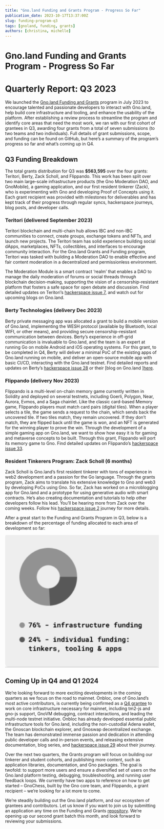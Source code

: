```yaml
---
title: "Gno.land Funding and Grants Program - Progress So Far"
publication_date: 2023-10-17T13:37:00Z
slug: funding-program-q3
tags: [gnoland, funding, grants]
authors: [christina, michelle]
---
```


# Gno.land Funding and Grants Program - Progress So Far

# Quarterly Report: Q3 2023

We launched the [Gno.land Funding and Grants](https://github.com/gnolang/ecosystem-fund-grants) program in July 2023 to encourage talented and passionate developers to interact with Gno.land, help build core infrastructure and tooling, and enhance the usability of the platform. After establishing a review process to streamline the program and identify core areas that need the most work, we ran with our first cohort of grantees in Q3, awarding four grants from a total of seven submissions (to two teams and two individuals). Full details of grant submissions, scope, and funding can be found on GitHub, but here’s a summary of the program’s progress so far and what’s coming up in Q4.

## Q3 Funding Breakdown

The total grants distribution for Q3 was **$563,595** over the four grants: Teritori, Berty, Zack Scholl, and Flippando. This work has been split over two main large-scale infrastructure products (the Gno Moderation DAO, and GnoMobile), a gaming application, and our first resident tinkerer (Zack), who is experimenting with Gno and developing Proof of Concepts using it. Each grant recipient was provided with milestones for deliverables and has kept track of their progress through regular syncs, hackerspace journeys, blog posts, and developer calls. 

### Teritori (delivered September 2023)

Teritori blockchain and multi-chain hub allows IBC and non-IBC communities to connect, create groups, exchange tokens and NFTs, and launch new projects. The Teritori team has solid experience building social dApps, marketplaces, NFTs, collectibles, and interfaces to encourage community interaction. For the Gno.land Grants and Funding program, Teritori was tasked with building a Moderation DAO to enable effective and fair content moderation in a decentralized and permissionless environment. 

The Moderation Module is a smart contract ‘realm’ that enables a DAO to manage the daily moderation of forums or social threads through blockchain decision-making, supporting the vision of a censorship-resistant platform that fosters a safe space for open debate and discussion. Find detailed updates on Teritori’s [hackerspace issue 7](https://github.com/gnolang/hackerspace/issues/7), and watch out for upcoming blogs on Gno.land.

### Berty Technologies (delivery Dec 2023)

Berty private messaging app was allocated a grant to build a mobile version of Gno.land, implementing the WESH protocol (available by Bluetooth, local WIFI, or other means), and providing secure censorship-resistant communication between devices. Berty’s experience in off-grid communication is invaluable to Gno.land, and the team is an expert at running Go on mobile Android and iOS operating systems. For this grant, to be completed in Q4, Berty will deliver a minimal PoC of the existing apps of Gno.land running on mobile, and deliver an open-source mobile app with basic CI/CD, interacting with the Gno.land testnet. Find detailed reports and updates on Berty’s [hackerspace issue 28](https://github.com/gnolang/hackerspace/issues/28) or their [blog on Gno.land ][here](https://test3.gno.land/r/gnoland/blog:p/gnomobile).

### Flippando (delivery Nov 2023)

Flippando is a multi-level on-chain memory game currently written in Solidity and deployed on several testnets, including Goerli, Polygon, Near, Aurora, Evmos, and a Saga chainlet. Like the classic card-based Memory game, Flippando players must match card pairs (digital tiles). When a player selects a tile, the game sends a request to the chain, which sends back the uncovered tile. If two tiles match, they remain uncovered. If they don’t match, they are flipped back until the game is won, and an NFT is generated for the winning player to prove the win. Through the development of a simple gaming app on Gno.land, we want to show how easy it is for gaming and metaverse concepts to be built. Through this grant, Flippando will port its memory game to Gno. Find detailed updates on Flippando’s  [hackerspace issue 33](https://github.com/gnolang/hackerspace/issues/33).

### Resident Tinkerers Program: Zack Scholl (6 months)

Zack Scholl is Gno.land’s first resident tinkerer with tons of experience in web2 development and a passion for the Go language. Through the grants program, Zack aims to translate his extensive knowledge to Gno and web3 by developing PoCs using Gno. So far, Zack has worked on a microblogging app for Gno.land and a prototype for using generative audio with smart contracts. He’s also creating documentation and tutorials to help other developers follow his lead. You’ll be hearing more from Zack over the coming weeks. Follow his [hackerspace issue 2](https://github.com/gnolang/hackerspace/issues/2) journey for more details.

After a great start to the Funding and Grants Program in Q3, below is a breakdown of the percentage of funding allocated to each area of development so far:

[![Funding](https://github.com/gnolang/blog/blob/wmb-q3-grants-funding/posts/2023-10-17_funding-program-q3/src/thumbs/funding.png)](https://github.com/gnolang/blog/blob/wmb-q3-grants-funding/posts/2023-10-17_funding-program-q3/src/funding.png)

##  Coming Up in Q4 and Q1 2024

We’re looking forward to more exciting developments in the coming quarters as we focus on the road to mainnet. Onbloc, one of Gno.land’s most active contributors, is currently being confirmed as a [Q4 grantee](https://github.com/gnolang/ecosystem-fund-grants/pull/4/files#diff-6dbd2e305897910e59072f9efa8c537d86f8aa281eb3742e0c150048a1df95eb) to work on core infrastructure necessary for mainnet, including tm2-js and gno-js support, GnoVM debugging, contract interactions, and leading the multi-node testnet initiative. Onbloc has already developed essential public infrastructure tools for Gno.land, including the non-custodial Adena wallet, the Gnoscan blockchain explorer, and Gnoswap decentralized exchange. The team has demonstrated immense passion and dedication in attending public developer calls and in-person events, and releasing extensive documentation, blog series, and [hackerspace issue 29](https://github.com/gnolang/hackerspace/issues/29) about their journey. 

Over the next two quarters, the Grants program will focus on building our tinkerer and student cohorts, and publishing more content, such as application libraries, documentation, and Gno packages. The goal is twofold: to support more users and ensure a diversified set of users on the Gno.land platform testing, debugging, troubleshooting, and running user feedback loops. We currently have two apps to reference on how to get started – GnoChess, built by the Gno core team, and Flippando, a grant recipient – we’re looking for a lot more to come. 

We’re steadily building out the Gno.land platform, and our ecosystem of grantees and contributors. Let us know if you want to join us by submitting an application any time on the Funding and Grants [repository](https://github.com/gnolang/ecosystem-fund-grants). We’re opening up our second grant batch this month, and look forward to reviewing your submissions. 
